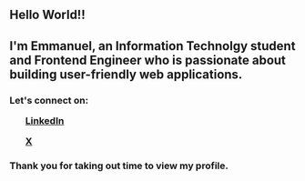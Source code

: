 <h2> Hello World!!
<h2 className="font-bold text-2xl"> I'm Emmanuel, an Information Technolgy student and Frontend Engineer who is passionate about building user-friendly web applications.</h2>
<h3>
Let's connect on:

<ol><a href="https://www.linkedin.com/in/agboola-emmanuel-ab0196224/?lipi=urn%3Ali%3Apage%3Ad_flagship3_profile_view_base%3B5Boi%2Fcy%2BQNiRMheQxk%2BBiQ%3D%3D">LinkedIn</a></ol>
<ol><a href="https://twitter.com/Tom_Agboola">X</a></ol>
</h3>
  
  <h3>
    Thank you for taking out time to view my profile.
  </h3>

